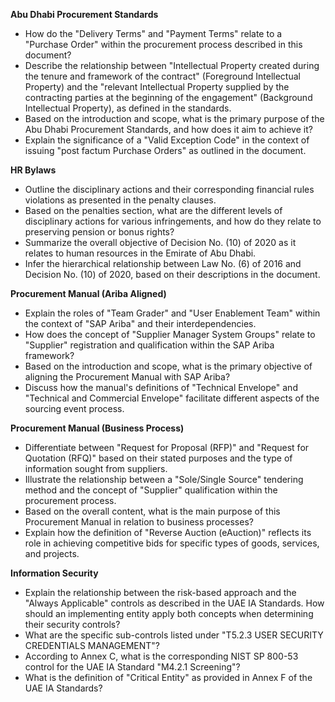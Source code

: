 **Abu Dhabi Procurement Standards**

- How do the "Delivery Terms" and "Payment Terms" relate to a "Purchase Order" within the procurement process described in this document?
- Describe the relationship between "Intellectual Property created during the tenure and framework of the contract" (Foreground Intellectual Property) and the "relevant Intellectual Property supplied by the contracting parties at the beginning of the engagement" (Background Intellectual Property), as defined in the standards.
- Based on the introduction and scope, what is the primary purpose of the Abu Dhabi Procurement Standards, and how does it aim to achieve it?
- Explain the significance of a "Valid Exception Code" in the context of issuing "post factum Purchase Orders" as outlined in the document.

**HR Bylaws**

- Outline the disciplinary actions and their corresponding financial rules violations as presented in the penalty clauses.
- Based on the penalties section, what are the different levels of disciplinary actions for various infringements, and how do they relate to preserving pension or bonus rights?
- Summarize the overall objective of Decision No. (10) of 2020 as it relates to human resources in the Emirate of Abu Dhabi.
- Infer the hierarchical relationship between Law No. (6) of 2016 and Decision No. (10) of 2020, based on their descriptions in the document.

**Procurement Manual (Ariba Aligned)**

- Explain the roles of "Team Grader" and "User Enablement Team" within the context of "SAP Ariba" and their interdependencies.
- How does the concept of "Supplier Manager System Groups" relate to "Supplier" registration and qualification within the SAP Ariba framework?
- Based on the introduction and scope, what is the primary objective of aligning the Procurement Manual with SAP Ariba?
- Discuss how the manual's definitions of "Technical Envelope" and "Technical and Commercial Envelope" facilitate different aspects of the sourcing event process.

**Procurement Manual (Business Process)**

- Differentiate between "Request for Proposal (RFP)" and "Request for Quotation (RFQ)" based on their stated purposes and the type of information sought from suppliers.
- Illustrate the relationship between a "Sole/Single Source" tendering method and the concept of "Supplier" qualification within the procurement process.
- Based on the overall content, what is the main purpose of this Procurement Manual in relation to business processes?
- Explain how the definition of "Reverse Auction (eAuction)" reflects its role in achieving competitive bids for specific types of goods, services, and projects.

**Information Security**

- Explain the relationship between the risk-based approach and the "Always Applicable" controls as described in the UAE IA Standards. How should an implementing entity apply both concepts when determining their security controls?
- What are the specific sub-controls listed under "T5.2.3 USER SECURITY CREDENTIALS MANAGEMENT"?
- According to Annex C, what is the corresponding NIST SP 800-53 control for the UAE IA Standard "M4.2.1 Screening"?
- What is the definition of "Critical Entity" as provided in Annex F of the UAE IA Standards?